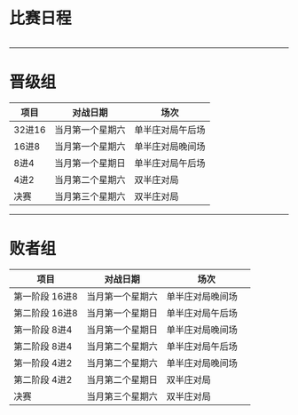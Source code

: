 # 比赛日程
<div class="mxgraph" style="max-width:100%;border:1px solid transparent;" data-mxgraph="{&quot;highlight&quot;:&quot;#0000ff&quot;,&quot;nav&quot;:true,&quot;resize&quot;:true,&quot;toolbar&quot;:&quot;zoom layers lightbox&quot;,&quot;edit&quot;:&quot;_blank&quot;,&quot;url&quot;:&quot;https://raw.githubusercontent.com/psc2350/pcr.mahjong.pub/master/Tree%20Diagram.drawio&quot;}"></div>
<script type="text/javascript" src="https://www.draw.io/embed2.js?&fetch=https%3A%2F%2Fraw.githubusercontent.com%2Fpsc2350%2Fpcr.mahjong.pub%2Fmaster%2FTree%2520Diagram.drawio"></script>

---
# 晋级组

| 项目         | 对战日期       | 场次   |
| ------------ | ----------------- | ------ |
| 32进16 | 当月第一个星期六  |单半庄对局午后场|
| 16进8 | 当月第一个星期六  |单半庄对局晚间场|
| 8进4 | 当月第一个星期日 |单半庄对局午后场|
| 4进2 | 当月第二个星期六 |双半庄对局|
| 决赛 | 当月第三个星期六 |双半庄对局|

---
# 败者组

| 项目         | 对战日期       | 场次   |
| ------------ | ----------------- | ------ |
| 第一阶段 16进8 | 当月第一个星期六  |单半庄对局晚间场|
| 第二阶段 16进8 | 当月第一个星期日  |单半庄对局午后场　|
| 第一阶段 8进4 | 当月第一个星期日 |单半庄对局晚间场|
| 第二阶段 8进4 | 当月第二个星期六 |单半庄对局午后场|
| 第一阶段 4进2 | 当月第二个星期六 |单半庄对局晚间场|
| 第二阶段 4进2 | 当月第二个星期日 |双半庄对局|
| 决赛 | 当月第三个星期六 |双半庄对局|